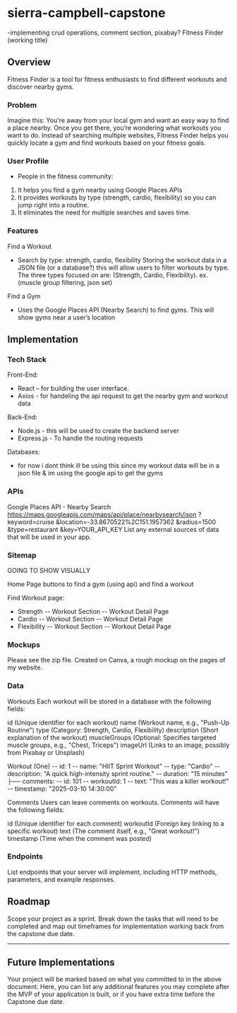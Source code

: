 # sierra-campbell-capstone

-implementing crud operations, comment section, pixabay?
Fitness Finder (working title)

## Overview

Fitness Finder is a tool for fitness enthusiasts to find different workouts and discover nearby gyms.

### Problem

Imagine this: You're away from your local gym and want an easy way to find a place nearby. Once you get there, you’re wondering what workouts you want to do. Instead of searching multiple websites, Fitness Finder helps you quickly locate a gym and find workouts based on your fitness goals.

### User Profile

- People in the fitness community:

1. It helps you find a gym nearby using Google Places APIs
2. It provides workouts by type (strength, cardio, flexibility) so you can jump right into a routine.
3. It eliminates the need for multiple searches and saves time.

### Features

Find a Workout

- Search by type: strength, cardio, flexibility
  Storing the workout data in a JSON file (or a database?) this will allow users to filter workouts by type.
  The three types focused on are: (Strength, Cardio, Flexibility).
  ex.
  (muscle group filtering, json set)

Find a Gym

- Uses the Google Places API (Nearby Search) to find gyms. This will show gyms near a user’s location

## Implementation

### Tech Stack

Front-End:

- React – for building the user interface.
- Axios - for handeling the api request to get the nearby gym and workout data

Back-End:

- Node.js - this will be used to create the backend server
- Express.js - To handle the routing requests

Databases:

- for now i dont think ill be using this since my workout data will be in a json file & im using the google api to get the gyms

### APIs

Google Places API - Nearby Search
https://maps.googleapis.com/maps/api/place/nearbysearch/json
?keyword=cruise
&location=-33.8670522%2C151.1957362
&radius=1500
&type=restaurant
&key=YOUR_API_KEY
List any external sources of data that will be used in your app.

### Sitemap

GOING TO SHOW VISUALLY

Home Page
buttons to find a gym (using api) and find a workout

Find Workout page:

- Strength -- Workout Section -- Workout Detail Page
- Cardio -- Workout Section -- Workout Detail Page
- Flexibility -- Workout Section -- Workout Detail Page

### Mockups

Please see the zip file. Created on Canva, a rough mockup on the pages of my website.

### Data

Workouts
Each workout will be stored in a database with the following fields:

id (Unique identifier for each workout)
name (Workout name, e.g., "Push-Up Routine")
type (Category: Strength, Cardio, Flexibility)
description (Short explanation of the workout)
muscleGroups (Optional: Specifies targeted muscle groups, e.g., "Chest, Triceps")
imageUrl (Links to an image, possibly from Pixabay or Unsplash)

Workout (One)
-- id: 1
-- name: "HIIT Sprint Workout"
-- type: "Cardio"
-- description: "A quick high-intensity sprint routine."
-- duration: "15 minutes"
├── comments:
-- id: 101
-- workoutId: 1
-- text: "This was a killer workout!"
-- timestamp: "2025-03-10 14:30:00"

Comments
Users can leave comments on workouts. Comments will have the following fields:

id (Unique identifier for each comment)
workoutId (Foreign key linking to a specific workout)
text (The comment itself, e.g., "Great workout!")
timestamp (Time when the comment was posted)

### Endpoints

List endpoints that your server will implement, including HTTP methods, parameters, and example responses.

## Roadmap

Scope your project as a sprint. Break down the tasks that will need to be completed and map out timeframes for implementation working back from the capstone due date.

---

## Future Implementations

Your project will be marked based on what you committed to in the above document. Here, you can list any additional features you may complete after the MVP of your application is built, or if you have extra time before the Capstone due date.
